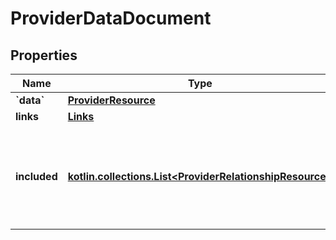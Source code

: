 
# ProviderDataDocument

## Properties
Name | Type | Description | Notes
------------ | ------------- | ------------- | -------------
**&#x60;data&#x60;** | [**ProviderResource**](ProviderResource.md) |  | 
**links** | [**Links**](Links.md) |  |  [optional]
**included** | [**kotlin.collections.List&lt;ProviderRelationshipResource&gt;**](ProviderRelationshipResource.md) | array of resource objects that are related to the primary data and/or each other |  [optional]



